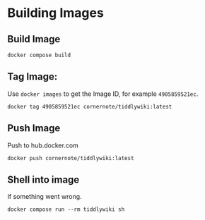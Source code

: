 # Building Images

## Build Image

```shell
docker compose build
```

## Tag Image:

Use `docker images` to get the Image ID, for example `4905859521ec`.


```shell
docker tag 4905859521ec cornernote/tiddlywiki:latest
```

## Push Image

Push to hub.docker.com

```shell
docker push cornernote/tiddlywiki:latest
```

## Shell into image

If something went wrong.

```shell
docker compose run --rm tiddlywiki sh
```